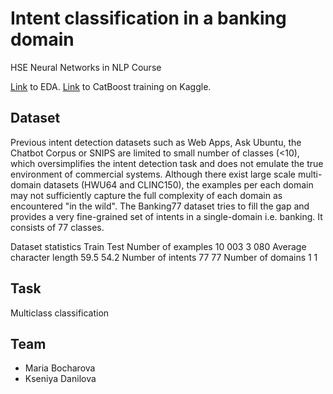 # Intent classification in a banking domain 
HSE Neural Networks in NLP Course

[Link](https://www.kaggle.com/soimmarylanabanana/nnlp-project-EDA) to EDA.
[Link](https://www.kaggle.com/soimmarylanabanana/nnlp-project-catboost2) to CatBoost training on Kaggle.

## Dataset
Previous intent detection datasets such as Web Apps, Ask Ubuntu, the Chatbot Corpus or SNIPS are limited to small number of classes (<10), which oversimplifies the intent detection task and does not emulate the true environment of commercial systems. Although there exist large scale multi-domain datasets (HWU64 and CLINC150), the examples per each domain may not sufficiently capture the full complexity of each domain as encountered "in the wild". The Banking77 dataset tries to fill the gap and provides a very fine-grained set of intents in a single-domain i.e. banking. It consists of 77 classes.

Dataset statistics        Train     Test
Number of examples        10 003	  3 080
Average character length	59.5	    54.2
Number of intents	        77	      77
Number of domains	        1	        1

## Task
Multiclass classification 

## Team
- Maria Bocharova
- Kseniya Danilova
